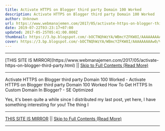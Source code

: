 ```yaml
---
title: Activate HTTPS on Blogger third party Domain 100 Worked
description: Activate HTTPS on Blogger third party Domain 100 Worked
author: Unknown
url: https://www.webmanajemen.com/2017/05/activate-https-on-blogger-third-party.html
date: 2019-07-22T03:23:17+07:00
updated: 2017-05-25T05:41:00.000Z
thumbnail: https://3.bp.blogspot.com/-bOCTNQhWzYA/WBmcYZFKW8I/AAAAAAAAAw0/V1juMdd-VWw8AUrPb8b7Wz8jDYdm1Vi0gCLcB/s400/HTTPS_for_custom_domains-min.png
cover: https://3.bp.blogspot.com/-bOCTNQhWzYA/WBmcYZFKW8I/AAAAAAAAAw0/V1juMdd-VWw8AUrPb8b7Wz8jDYdm1Vi0gCLcB/s400/HTTPS_for_custom_domains-min.png
---
```


<hr/> [THIS SITE IS MIRROR](https://www.webmanajemen.com/2017/05/activate-https-on-blogger-third-party.html) || <a href="https://www.webmanajemen.com/2017/05/activate-https-on-blogger-third-party.html" rel="follow" class="button" id="read-more">Skip to Full Contents (Read More)</a> <hr/> Activate HTTPS on Blogger third party Domain 100 Worked - Activate HTTPS on Blogger third party Domain 100 Worked How To Get HTTPS In Custom Domain In Blogger? - SE Optimized


        
    

Yes, it's been quite a while since I distributed my last post, yet here, I have something interesting for you!
The thing I <hr/> [THIS SITE IS MIRROR](https://www.webmanajemen.com/2017/05/activate-https-on-blogger-third-party.html) || <a href="https://www.webmanajemen.com/2017/05/activate-https-on-blogger-third-party.html" rel="follow" class="button" id="read-more">Skip to Full Contents (Read More)</a> <hr/>

<script>
    if (location.host.includes('dimaslanjaka12')) {
      location.replace('https://www.webmanajemen.com/2017/05/activate-https-on-blogger-third-party.html');
    }
  </script>